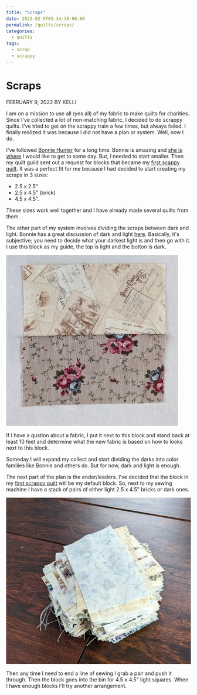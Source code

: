 ```yaml
---
title: "Scraps"
date: 2022-02-9T05:34:30-06:00
permalink: /quilts/scraps/
categories:
  - quilts
tags:
  - scrap
  - scrappy
---
```

# Scraps
FEBRUARY 9, 2022 BY KELLI

I am on a mission to use all (yes all) of my fabric to make quilts for charities. Since I've collected a lot of non-matching fabric, I decided to do scrappy quilts. I've tried to get on the scrappy train a few times, but always failed. I finally realized it was because I did not have a plan or system. Well, now I do. 

I've followed [Bonnie Hunter](https://www.quiltville.com/index.html) for a long time. Bonnie is amazing and [she is where](https://quiltville.com/scrapusersystempf.html) I would like to get to some day. But, I needed to start smaller. Then my quilt guild sent out a request for blocks that became my [first scappy quilt](https://wolfequilting.com/quilts/scrappy1/). It was a perfect fit for me because I had decided to start creating my scraps in 3 sizes: 
- 2.5 x 2.5"
- 2.5 x 4.5" (brick)
- 4.5 x 4.5". 

These sizes work well together and I have already made several quilts from them. 

The other part of my system involves dividing the scraps between dark and light. Bonnie has a great discussion of dark and light [here](https://quiltville.blogspot.com/2013/03/focus-on-neutrals.html). Basically, it's subjective; you need to decide what your darkest light is and then go with it. I use this block as my guide, the top is light and the botton is dark. 

![Light/Dark Block](assets/lightdark.jpg)

If I have a qustion about a fabric, I put it next to this block and stand back at least 10 feet and determine what the new fabric is based on how to looks next to this block. 

Someday I will expand my collect and start dividing the darks into color families like Bonnie and others do. But for now, dark and light is enough. 

The next part of the plan is the ender/leaders. I've decided that the block in my [first scrappy quilt](https://wolfequilting.com/quilts/scrappy1/) will be my default block. So, next to my sewing machine I have a stack of pairs of either light 2.5 x 4.5" bricks or dark ones.

![Light Block Stack](assets/lightstack.jpg)

Then any time I need to end a line of sewing I grab a pair and push it through. Then the block goes into the bin for 4.5 x 4.5" light squares. When I have enough blocks I'll try another arrangement.

